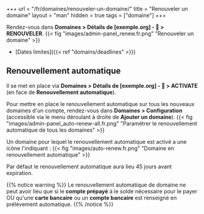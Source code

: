 +++
url = "/fr/domaines/renouveler-un-domaine/"
title = "Renouveler un domaine"
layout = "man"
hidden = true
tags = ["domaine"]
+++

Rendez-vous dans **Domaines > Détails de [exemple.org] - 🔎 > RENOUVELER**.
{{< fig "images/admin-panel_renew.fr.png" "Renouveler un domaine" >}}

- [Dates limites]({{< ref "domains/deadlines" >}})

## Renouvellement automatique

Il se met en place via  **Domaines > Détails de [exemple.org] - 🔎 > ACTIVATE** (en face de **Renouvellement automatique**).

Pour mettre en place le renouvellement automatique sur tous les nouveaux domaines d'un compte, rendez-vous dans **Domaines > Configuration** (accessible via le menu déroulant à droite de **Ajouter un domaine**).
{{< fig "images/admin-panel_auto-renew-all.fr.png" "Paramétrer le renouvellement automatique de tous les domaines" >}}

Un domaine pour lequel le renouvellement automatique est activé a une icône l'indiquant :
{{< fig "images/auto-renew.fr.png" "Domaine en renouvellement automatique" >}}

Par défaut le renouvellement automatique aura lieu 45 jours avant expiration.

{{% notice warning %}}
Le renouvellement automatique de domaine ne peut avoir lieu que si le **compte prépayé** à le solde nécessaire pour le payer OU qu'une **carte bancaire** ou un **compte bancaire** est renseigné en prélèvement automatique.
{{% /notice %}}
